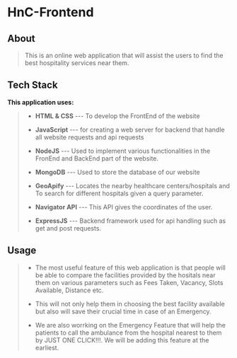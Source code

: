 # HnC-Frontend

## About
> This is an online web application that will assist the users to find the best hospitality services near them.

## Tech Stack
**This application uses:**

>*  **HTML & CSS** --- To develop the FrontEnd of the website
>
 >* **JavaScript** --- for creating a web server for backend that handle all website requests and api requests
>
>*  **NodeJS** --- Used to implement various functionalities in the FronEnd and BackEnd part of the website.
>
>* **MongoDB** --- Used to store the database of our website
>
>* **GeoApify** --- Locates the nearby healthcare centers/hospitals and To search for different hospitals given a query parameter.
>
>* **Navigator API** --- This API gives the coordinates of the user.
>
>* **ExpressJS** --- Backend framework used for api handling such as get and post requests.

## Usage
>* The most useful feature of this web application is that people will be able to compare the facilities provided by the hositals near them on various parameters such as Fees Taken, Vacancy, Slots Available, Distance etc. 
>
>* This will not only help them in choosing the best facility available but also will save their crucial time in case of an Emergency.
>
>* We are also worrking on the Emergency Feature that will help the patients to call the ambulance from the hospital nearest to them by JUST ONE CLICK!!!. We will be adding this feature at the earliest.
>

